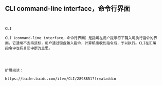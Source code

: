 CLI command-line interface，命令行界面
-------
```


CLI

CLI（command-line interface，命令行界面）是指可在用户提示符下键入可执行指令的界面，它通常不支持鼠标，用户通过键盘输入指令，计算机接收到指令后，予以执行。CLI在汇编指令中也有关闭中断的意思。




扩展阅读：

https://baike.baidu.com/item/CLI/2898851?fr=aladdin


```
